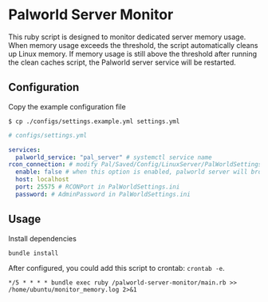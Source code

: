 # Palworld Server Monitor

This ruby script is designed to monitor dedicated server memory usage. When memory usage exceeds the threshold, the script automatically cleans up Linux memory. If memory usage is still above the threshold after running the clean caches script, the Palworld server service will be restarted.

## Configuration

Copy the example configuration file

    $ cp ./configs/settings.example.yml settings.yml

```yml
# configs/settings.yml

services:
  palworld_service: "pal_server" # systemctl service name
rcon_connection: # modify Pal/Saved/Config/LinuxServer/PalWorldSettings.ini to enable rcon
  enable: false # when this option is enabled, palworld server will broadcast a message before the server be restarted.
  host: localhost
  port: 25575 # RCONPort in PalWorldSettings.ini
  password: # AdminPassword in PalWorldSettings.ini
```

## Usage

Install dependencies
```bash
bundle install
```

After configured, you could add this script to crontab: `crontab -e`.

```crontab
*/5 * * * * bundle exec ruby /palworld-server-monitor/main.rb >> /home/ubuntu/monitor_memory.log 2>&1
```
